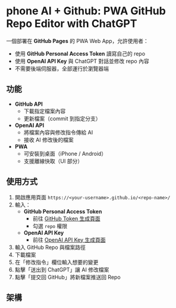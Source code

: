 # phone AI + Github: PWA GitHub Repo Editor with ChatGPT

一個部署在 **GitHub Pages** 的 PWA Web App，允許使用者：
- 使用 **GitHub Personal Access Token** 讀寫自己的 repo
- 使用 **OpenAI API Key** 與 ChatGPT 對話並修改 repo 內容
- 不需要後端伺服器，全部運行於瀏覽器端

## 功能
- **GitHub API**
  - 下載指定檔案內容
  - 更新檔案（commit 到指定分支）
- **OpenAI API**
  - 將檔案內容與修改指令傳給 AI
  - 接收 AI 修改後的檔案
- **PWA**
  - 可安裝到桌面（iPhone / Android）
  - 支援離線快取（UI 部分）

## 使用方式
1. 開啟應用頁面 `https://<your-username>.github.io/<repo-name>/`
2. 輸入：
   - **GitHub Personal Access Token**
     - 前往 [GitHub Token 生成頁面](https://github.com/settings/tokens/new)
     - 勾選 `repo` 權限
   - **OpenAI API Key**
     - 前往 [OpenAI API Key 生成頁面](https://platform.openai.com/api-keys)
3. 輸入 GitHub Repo 與檔案路徑
4. 下載檔案
5. 在「修改指令」欄位輸入想要的變更
6. 點擊「送出到 ChatGPT」讓 AI 修改檔案
7. 點擊「提交回 GitHub」將新檔案推送回 Repo

## 架構
